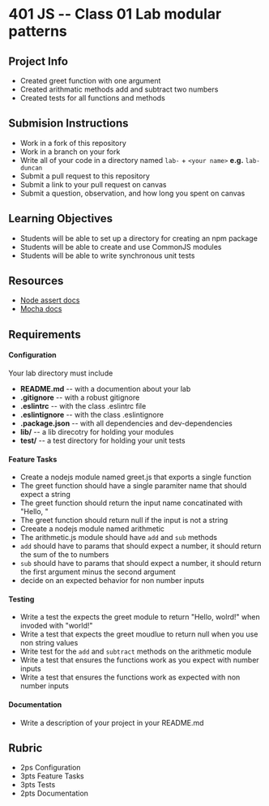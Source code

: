 401 JS -- Class 01 Lab modular patterns
===

## Project Info
  * Created greet function with one argument
  * Created arithmatic methods add and subtract two numbers
  * Created tests for all functions and methods

## Submision Instructions
  * Work in a fork of this repository
  * Work in a branch on your fork
  * Write all of your code in a directory named `lab-` + `<your name>` **e.g.** `lab-duncan`
  * Submit a pull request to this repository
  * Submit a link to your pull request on canvas
  * Submit a question, observation, and how long you spent on canvas  

## Learning Objectives  
* Students will be able to set up a directory for creating an npm package
* Students will be able to create and use CommonJS modules
* Students will be able to write synchronous unit tests

## Resources  
* [Node assert docs](https://nodejs.org/dist/latest-v4.x/docs/api/assert.html)
* [Mocha docs](http://mochajs.org/#getting-started)

## Requirements  
#### Configuration  
<!-- list of files, configurations, tools, ect that are required -->
Your lab directory must include  
* **README.md** -- with a documention about your lab
* **.gitignore** -- with a robust gitignore
* **.eslintrc** -- with the class .eslintrc file
* **.eslintignore** -- with the class .eslintignore
* **.package.json** -- with all dependencies and dev-dependencies
* **lib/** -- a lib direcotry for holding your modules
* **test/** -- a test directory for holding your unit tests

#### Feature Tasks  
* Create a nodejs module named greet.js that exports a single function
 * The greet function should have a single paramiter name that should expect a string
 * The greet function should return the input name concatinated with "Hello, "
 * The greet function should return null if the input is not a string
* Creeate a nodejs module named arithmetic
 * The arithmetic.js module should have `add` and `sub` methods
 * `add` should have to params that should expect a number, it should return the sum of the to numbers
 * `sub` should have to params that should expect a number, it should return the first argument minus the second argument
 * decide on an expected behavior for non number inputs

#### Testing  
* Write a test the expects the greet module to return "Hello, wolrd!" when invoded with "world!"
* Write a test that expects the greet moudlue to return null when you use non string values
* Write test for the `add` and `subtract` methods on the arithmetic module
 * Write a test that ensures the functions work as you expect with number inputs
 * Write a test that ensures the functions work as expected with non number inputs

####  Documentation  
* Write a description of your project in your README.md

## Rubric  
* 2ps Configuration
* 3pts Feature Tasks
* 3pts Tests
* 2pts Documentation

